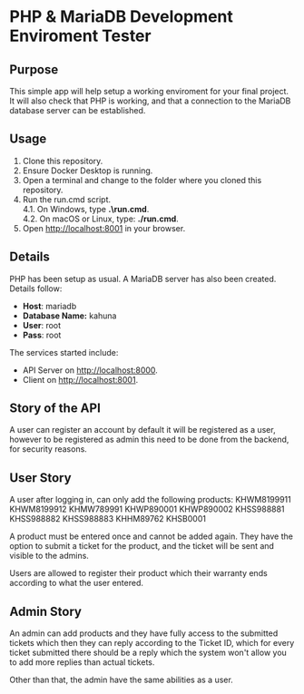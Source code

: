 # PHP & MariaDB Development Enviroment Tester

## Purpose

This simple app will help setup a working enviroment for your final project. It will also check that PHP is working, and that a connection to the MariaDB database server can be established. 

## Usage

1. Clone this repository.
2. Ensure Docker Desktop is running.
3. Open a terminal and change to the folder where you cloned this repository.
4. Run the run.cmd script.  
    4.1. On Windows, type **.\run.cmd**.    
    4.2. On macOS or Linux, type: **./run.cmd**.
5. Open [http://localhost:8001](https://localhost:8001) in your browser.

## Details

PHP has been setup as usual. A MariaDB server has also been created. Details follow:

- **Host**: mariadb
- **Database Name:** kahuna
- **User**: root
- **Pass**: root

The services started include:
- API Server on [http://localhost:8000](https://localhost:8000).
- Client on [http://localhost:8001](https://localhost:8001).

## Story of the API

A user can register an account by default it will be registered as a user, however to be registered as admin this need to be done from the backend, for security reasons. 

## User Story

A user after logging in, can only add the following products: 
KHWM8199911
KHWM8199912
KHMW789991 
KHWP890001 
KHWP890002 
KHSS988881 
KHSS988882 
KHSS988883 
KHHM89762 
KHSB0001 

A product must be entered once and cannot be added again. They have the option to submit a ticket for the product, and the ticket will be sent and visible to the admins.

Users are allowed to register their product which their warranty ends according to what the user entered. 

## Admin Story

An admin can add products and they have fully access to the submitted tickets which then they can reply according to the Ticket ID, which for every ticket submitted there should be a reply which the system won't allow you to add more replies than actual tickets.

Other than that, the admin have the same abilities as a user.



